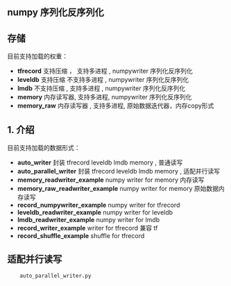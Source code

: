 

## numpy 序列化反序列化

## 存储

目前支持加载的权重：
- <strong>tfrecord</strong> 支持压缩 ， 支持多进程 , numpywriter 序列化反序列化
- <strong>leveldb</strong> 支持压缩 不支持多进程 , numpywriter 序列化反序列化
- <strong>lmdb</strong> 不支持压缩 , 支持多进程 , numpywriter 序列化反序列化
- <strong>memory</strong> 内存读写器, 支持多进程, numpywriter 序列化反序列化
- <strong>memory_raw</strong> 内存读写器 , 支持多进程, 原始数据迭代器，内存copy形式

## 1. 介绍

目前支持加载的数据形式：
- <strong>auto_writer</strong>  封装 tfrecord leveldb lmdb memory , 普通读写
- <strong>auto_parallel_writer</strong>  封装 tfrecord leveldb lmdb memory , 适配并行读写
- <strong>memory_readwriter_example</strong> numpy writer for memory 内存读写
- <strong>memory_raw_readwriter_example</strong> numpy writer for memory 原始数据内存读写
- <strong>record_numpywriter_example</strong>  numpy writer for tfrecord
- <strong>leveldb_readwriter_example</strong>  numpy writer for leveldb
- <strong>lmdb_readwriter_example</strong> numpy writer for lmdb
- <strong>record_writer_example</strong>  writer for tfrecord 兼容 tf
- <strong>record_shuffle_example</strong>  shuffle for tfrecord

## 适配并行读写

```text
    auto_parallel_writer.py
```
